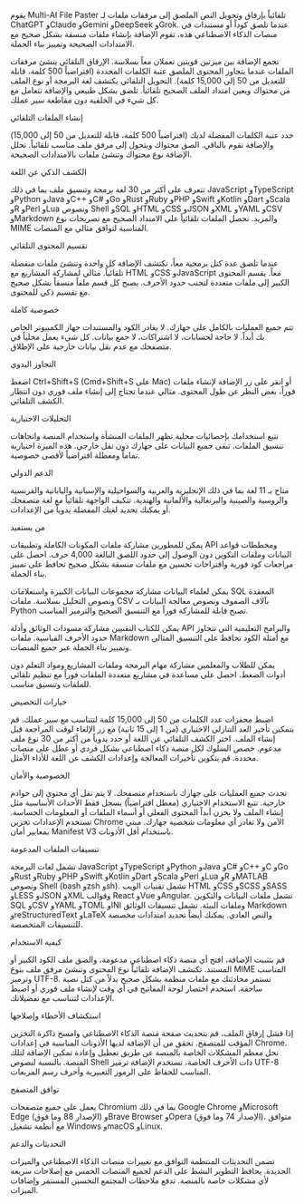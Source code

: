 يقوم Multi-AI File Paster تلقائياً بإرفاق وتحويل النص الملصق إلى مرفقات ملفات لـ ChatGPT وClaude وGemini وDeepSeek وGrok. عندما تلصق كوداً أو مستندات في منصات الذكاء الاصطناعي هذه، تقوم الإضافة بإنشاء ملفات منسقة بشكل صحيح مع الامتدادات الصحيحة وتمييز بناء الجملة.

تجمع الإضافة بين ميزتين قويتين تعملان معاً بسلاسة. الإرفاق التلقائي ينشئ مرفقات الملفات عندما يتجاوز المحتوى الملصق عتبة الكلمات المحددة (افتراضياً 500 كلمة، قابلة للتعديل من 50 إلى 15,000 كلمة). التحويل التلقائي يكتشف لغة البرمجة أو نوع الملف من محتواك ويعين امتداد الملف الصحيح تلقائياً. تلصق بشكل طبيعي والإضافة تتعامل مع كل شيء في الخلفية دون مقاطعة سير عملك.

إنشاء الملفات التلقائي

حدد عتبة الكلمات المفضلة لديك (افتراضياً 500 كلمة، قابلة للتعديل من 50 إلى 15,000) والإضافة تقوم بالباقي. الصق محتواك ويتحول إلى مرفق ملف مناسب تلقائياً. تحلل الإضافة نوع محتواك وتنشئ ملفات بالامتدادات الصحيحة.

الكشف الذكي عن اللغة

تتعرف على أكثر من 30 لغة برمجة وتنسيق ملف بما في ذلك JavaScript وTypeScript وPython وJava وC++ وC# وGo وRust وRuby وPHP وSwift وKotlin وDart وScala وR وPerl وLua ونصوص Shell وSQL وHTML وCSS وJSON وXML وYAML وCSV وMarkdown والمزيد. تحصل الملفات تلقائياً على الامتداد الصحيح مع تصريحات نوع MIME المناسبة لتوافق مثالي مع المنصات.

تقسيم المحتوى التلقائي

عندما تلصق عدة كتل برمجية معاً، تكتشف الإضافة كل واحدة وتنشئ ملفات منفصلة تلقائياً. مثالي لمشاركة المشاريع مع HTML وCSS وJavaScript معاً. يقسم المحتوى الكبير إلى ملفات متعددة لتجنب حدود الأحرف. يصبح كل قسم ملفاً منسقاً بشكل صحيح مع تقسيم ذكي للمحتوى.

خصوصية كاملة

تتم جميع العمليات بالكامل على جهازك. لا يغادر الكود والمستندات جهاز الكمبيوتر الخاص بك أبداً. لا حاجة لحسابات، لا اشتراكات، لا جمع بيانات. كل شيء يعمل محلياً في متصفحك مع عدم نقل بيانات خارجية على الإطلاق.

التجاوز اليدوي

اضغط Ctrl+Shift+S (Cmd+Shift+S على Mac) أو انقر على زر الإضافة لإنشاء ملفات فوراً، بغض النظر عن طول المحتوى. مثالي عندما تحتاج إلى إنشاء ملف فوري دون انتظار الكشف التلقائي.

التحليلات الاختيارية

تتبع استخدامك بإحصائيات محلية تظهر الملفات المنشأة واستخدام المنصة واتجاهات تنسيق الملفات. تبقى جميع البيانات على جهازك دون نقل خارجي. هذه الميزة اختيارية تماماً ومعطلة افتراضياً لأقصى خصوصية.

الدعم الدولي

متاح بـ 11 لغة بما في ذلك الإنجليزية والعربية والسواحيلية والإسبانية واليابانية والفرنسية والروسية والصينية والبرتغالية والألمانية والهندية. تتكيف الواجهة تلقائياً مع لغة متصفحك أو يمكنك تحديد لغتك المفضلة يدوياً من الإعدادات.

من يستفيد

يمكن للمطورين مشاركة ملفات المكونات الكاملة وتطبيقات API ومخططات قواعد البيانات وملفات التكوين دون الوصول إلى حدود اللصق البالغة 4,000 حرف. احصل على مراجعات كود فورية واقتراحات تحسين مع ملفات منسقة بشكل صحيح تحافظ على تمييز بناء الجملة.

يمكن لعلماء البيانات مشاركة مجموعات البيانات الكبيرة واستعلامات SQL المعقدة ونصوص التحليل بسلاسة. ملفات CSV بآلاف الصفوف ونصوص معالجة البيانات بـ Python تصبح قابلة للمشاركة فوراً مع التنسيق الصحيح والترميز المناسب.

يمكن للكتاب التقنيين مشاركة مسودات الوثائق وأدلة API والبرامج التعليمية التي تتجاوز حدود الأحرف القياسية. ملفات Markdown مع أمثلة الكود تحافظ على التنسيق المثالي وتمييز بناء الجملة عبر جميع المنصات.

يمكن للطلاب والمعلمين مشاركة مهام البرمجة وملفات المشاريع ومواد التعلم دون أدوات الضغط. احصل على مساعدة في مشاريع متعددة الملفات فوراً مع تنظيم تلقائي للملفات وتنسيق مناسب.

خيارات التخصيص

اضبط محفزات عدد الكلمات من 50 إلى 15,000 كلمة لتتناسب مع سير عملك. قم بتمكين تأخير العد التنازلي الاختياري (من 1 إلى 15 ثانية) مع زر الإلغاء لوقت المراجعة قبل إنشاء الملف. اختر الكشف التلقائي عن اللغة أو حدد يدوياً من أكثر من 30 نوع ملف مدعوم. خصص السلوك لكل منصة ذكاء اصطناعي بشكل فردي أو عطل على منصات محددة. قم بتكوين تأخيرات المعالجة وإعدادات الكشف عن اللغة للأداء الأمثل.

الخصوصية والأمان

تحدث جميع العمليات على جهازك باستخدام متصفحك. لا يتم نقل أي محتوى إلى خوادم خارجية. تتبع الاستخدام الاختياري (معطل افتراضياً) يسجل فقط الأحداث الأساسية مثل إنشاء الملف ولا يخزن أبداً المحتوى الفعلي أو أسماء الملفات أو المعلومات الحساسة. تستخدم الإعدادات تخزين Chrome الآمن ولا تغادر أي معلومات شخصية جهازك. مبني بمعايير أمان Manifest V3 باستخدام أقل الأذونات.

تنسيقات الملفات المدعومة

تشمل لغات البرمجة JavaScript وTypeScript وPython وJava وC# وC++ وC وGo وRust وRuby وPHP وSwift وKotlin وDart وScala وPerl وLua وR وMATLAB ونصوص Shell (bash وzsh وsh). تشمل تقنيات الويب HTML وCSS وSCSS وSASS وLESS وJSON وXML وقوالب React وVue وAngular. تشمل ملفات البيانات والتكوين SQL وCSV وYAML وTOML وINI وملفات البيئة. تشمل تنسيقات الوثائق Markdown وreStructuredText وLaTeX والنص العادي. يمكنك أيضاً تحديد امتدادات مخصصة للتنسيقات المتخصصة.

كيفية الاستخدام

قم بتثبيت الإضافة، افتح أي منصة ذكاء اصطناعي مدعومة، والصق ملف الكود الكبير أو المستند. تكتشف الإضافة تلقائياً نوع المحتوى وتنشئ مرفق ملف بنوع MIME المناسب وترميز UTF-8. تستمر محادثتك مع ملفات منظمة بشكل صحيح بدلاً من كتل نصية ساحقة. استخدم اختصار لوحة المفاتيح في أي وقت لإنشاء ملف فوري أو اضبط الإعدادات لتتناسب مع تفضيلاتك.

استكشاف الأخطاء وإصلاحها

إذا فشل إرفاق الملف، قم بتحديث صفحة منصة الذكاء الاصطناعي وامسح ذاكرة التخزين المؤقت للمتصفح. تحقق من أن الإضافة لديها الأذونات المناسبة في إعدادات Chrome. تحل معظم المشكلات الخاصة بالمنصة عن طريق تعطيل وإعادة تمكين الإضافة لتلك المنصة. بالنسبة لنصوص Shell ذات الأحرف الخاصة، تستخدم الإضافة ترميز UTF-8 المناسب للحفاظ على الرموز التعبيرية وأحرف رسم المربعات.

توافق المتصفح

يعمل على جميع متصفحات Chromium بما في ذلك Google Chrome وMicrosoft Edge (الإصدار 88 وما فوق) وBrave Browser وOpera (الإصدار 74 وما فوق). متوافق مع أنظمة تشغيل Windows وmacOS وLinux.

التحديثات والدعم

تضمن التحديثات المنتظمة التوافق مع تغييرات منصات الذكاء الاصطناعي والميزات الجديدة. يحافظ التطوير النشط على الدعم لجميع المنصات الخمس مع إصلاحات سريعة لأي مشكلات خاصة بالمنصة. تدفع ملاحظات المجتمع التحسين المستمر وإضافات الميزات.

